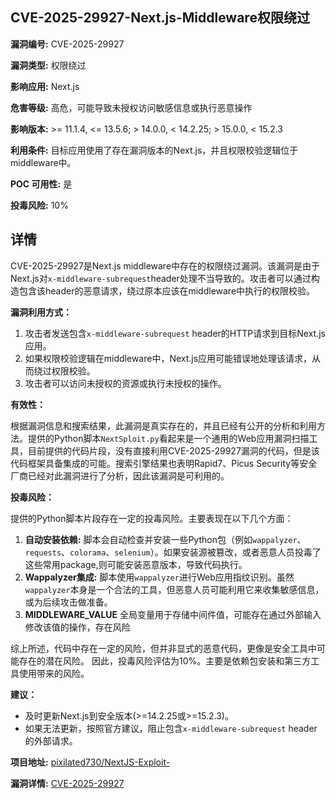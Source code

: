 ## CVE-2025-29927-Next.js-Middleware权限绕过

**漏洞编号:** CVE-2025-29927

**漏洞类型:** 权限绕过

**影响应用:** Next.js

**危害等级:** 高危，可能导致未授权访问敏感信息或执行恶意操作

**影响版本:** >= 11.1.4, <= 13.5.6; > 14.0.0, < 14.2.25; > 15.0.0, < 15.2.3

**利用条件:** 目标应用使用了存在漏洞版本的Next.js，并且权限校验逻辑位于middleware中。

**POC 可用性:** 是

**投毒风险:** 10%

## 详情

CVE-2025-29927是Next.js middleware中存在的权限绕过漏洞。该漏洞是由于Next.js对`x-middleware-subrequest`header处理不当导致的。攻击者可以通过构造包含该header的恶意请求，绕过原本应该在middleware中执行的权限校验。 

**漏洞利用方式：**

1.  攻击者发送包含`x-middleware-subrequest` header的HTTP请求到目标Next.js应用。
2.  如果权限校验逻辑在middleware中，Next.js应用可能错误地处理该请求，从而绕过权限校验。
3.  攻击者可以访问未授权的资源或执行未授权的操作。

**有效性：**

根据漏洞信息和搜索结果，此漏洞是真实存在的，并且已经有公开的分析和利用方法。提供的Python脚本`NextSploit.py`看起来是一个通用的Web应用漏洞扫描工具，目前提供的代码片段，没有直接利用CVE-2025-29927漏洞的代码，但是该代码框架具备集成的可能。搜索引擎结果也表明Rapid7、Picus Security等安全厂商已经对此漏洞进行了分析，因此该漏洞是可利用的。

**投毒风险：**

提供的Python脚本片段存在一定的投毒风险。主要表现在以下几个方面：

1.  **自动安装依赖:** 脚本会自动检查并安装一些Python包（例如`wappalyzer`、`requests`、`colorama`、`selenium`）。如果安装源被篡改，或者恶意人员投毒了这些常用package,则可能安装恶意版本，导致代码执行。
2.  **Wappalyzer集成:** 脚本使用`wappalyzer`进行Web应用指纹识别。虽然`wappalyzer`本身是一个合法的工具，但恶意人员可能利用它来收集敏感信息，或为后续攻击做准备。
3. **MIDDLEWARE_VALUE** 全局变量用于存储中间件值，可能存在通过外部输入修改该值的操作，存在风险

综上所述，代码中存在一定的风险，但并非显式的恶意代码，更像是安全工具中可能存在的潜在风险。 因此，投毒风险评估为10%。主要是依赖包安装和第三方工具使用带来的风险。

**建议：**

*   及时更新Next.js到安全版本(>=14.2.25或>=15.2.3)。
*   如果无法更新，按照官方建议，阻止包含`x-middleware-subrequest` header的外部请求。

**项目地址:** [pixilated730/NextJS-Exploit-](https://github.com/pixilated730/NextJS-Exploit-)

**漏洞详情:** [CVE-2025-29927](https://nvd.nist.gov/vuln/detail/CVE-2025-29927)